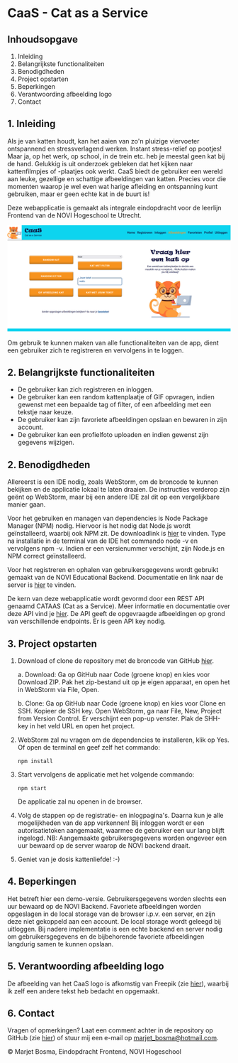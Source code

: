 # CaaS - Cat as a Service

## Inhoudsopgave

1. Inleiding
2. Belangrijkste functionaliteiten
3. Benodigdheden
4. Project opstarten
5. Beperkingen
6. Verantwoording afbeelding logo
7. Contact

## 1. Inleiding

Als je van katten houdt, kan het aaien van zo'n pluizige viervoeter ontspannend en stressverlagend werken. Instant stress-relief op pootjes! Maar ja, op het werk, op school, in de trein etc. heb je meestal geen kat bij de hand. Gelukkig is uit onderzoek gebleken dat het kijken naar kattenfilmpjes of -plaatjes ook werkt. CaaS biedt de gebruiker een wereld aan leuke, gezellige en schattige afbeeldingen van katten. Precies voor die momenten waarop je wel even wat harige afleiding en ontspanning kunt gebruiken, maar er geen echte kat in de buurt is!

Deze webapplicatie is gemaakt als integrale eindopdracht voor de leerlijn Frontend van de NOVI Hogeschool te Utrecht.

![screenshot](src/assets/screenshot.png)

Om gebruik te kunnen maken van alle functionaliteiten van de app, dient een gebruiker zich te registreren en vervolgens in te loggen.

## 2. Belangrijkste functionaliteiten

- De gebruiker kan zich registreren en inloggen.
- De gebruiker kan een random kattenplaatje of GIF opvragen, indien gewenst met een bepaalde tag of filter, of een afbeelding met een tekstje naar keuze.
- De gebruiker kan zijn favoriete afbeeldingen opslaan en bewaren in zijn account.
- De gebruiker kan een profielfoto uploaden en indien gewenst zijn gegevens wijzigen.

## 2. Benodigdheden

Allereerst is een IDE nodig, zoals WebStorm, om de broncode te kunnen bekijken en de applicatie lokaal te laten draaien. De instructies verderop zijn geënt op WebStorm, maar bij een andere IDE zal dit op een vergelijkbare manier gaan.

Voor het gebruiken en managen van dependencies is Node Package Manager (NPM) nodig. Hiervoor is het nodig dat Node.js wordt geïnstalleerd, waarbij ook NPM zit. De downloadlink is [hier](https://nodejs.org/en/download) te vinden. Type na installatie in de terminal van de IDE het commando node -v en vervolgens npm -v. Indien er een versienummer verschijnt, zijn Node.js en NPM correct geïnstalleerd.

Voor het registreren en ophalen van gebruikersgegevens wordt gebruikt gemaakt van de NOVI Educational Backend. Documentatie en link naar de server is [hier](https://github.com/hogeschoolnovi/novi-educational-backend-documentation) te vinden.

De kern van deze webapplicatie wordt gevormd door een REST API genaamd CATAAS (Cat as a Service). Meer informatie en documentatie over deze API vind je [hier](https://cataas.com/#/). De API geeft de opgevraagde afbeeldingen op grond van verschillende endpoints. Er is geen API key nodig.

## 3. Project opstarten

1. Download of clone de repository met de broncode van GitHub [hier](https://github.com/MarjetBosma/NOVI-frontend-eindopdracht-CaaS).
    
   a. Download: Ga op GitHub naar Code (groene knop) en kies voor Download ZIP. Pak het zip-bestand uit op je eigen apparaat, en open het in WebStorm via File, Open.

   b. Clone: Ga op GitHub naar Code (groene knop) en kies voor Clone en SSH. Kopieer de SSH key. Open WebStorm, ga naar File, New, Project from Version Control. Er verschijnt een pop-up venster. Plak de SHH-key in het veld URL en open het project.


2. WebStorm zal nu vragen om de dependencies te installeren, klik op Yes. Of open de terminal en geef zelf het commando: 

    ```shell
    npm install
    ```
 
  
3. Start vervolgens de applicatie met het volgende commando:

    ```shell
    npm start
    ```
    De applicatie zal nu openen in de browser.


4. Volg de stappen op de registratie- en inlogpagina's. Daarna kun je alle mogelijkheden van de app verkennen! Bij inloggen wordt er een autorisatietoken aangemaakt, waarmee de gebruiker een uur lang blijft ingelogd. NB: Aangemaakte gebruikersgegevens worden ongeveer een uur bewaard op de server waarop de NOVI backend draait.


5. Geniet van je dosis kattenliefde! :-)

## 4. Beperkingen

Het betreft hier een demo-versie. Gebruikersgegevens worden slechts een uur bewaard op de NOVI Backend. Favoriete afbeeldingen worden opgeslagen in de local storage van de browser i.p.v. een server, en zijn deze niet gekoppeld aan een account. De local storage wordt geleegd bij uitloggen.
Bij nadere implementatie is een echte backend en server nodig om gebruikersgegevens en de bijbehorende favoriete afbeeldingen langdurig samen te kunnen opslaan.  

## 5. Verantwoording afbeelding logo

De afbeelding van het CaaS logo is afkomstig van Freepik (zie [hier](https://www.freepik.com/free-vector/flat-design-creative-nerd-logo-template_20827096.htm#page=9&query=cat%20logo&position=23&from_view=search&track=ais)), waarbij ik zelf een andere tekst heb bedacht en opgemaakt.

## 6. Contact

Vragen of opmerkingen? Laat een comment achter in de repository op GitHub (zie [hier](https://github.com/MarjetBosma/NOVI-frontend-eindopdracht-CaaS)) of stuur mij een e-mail op marjet_bosma@hotmail.com.

© Marjet Bosma, Eindopdracht Frontend, NOVI Hogeschool